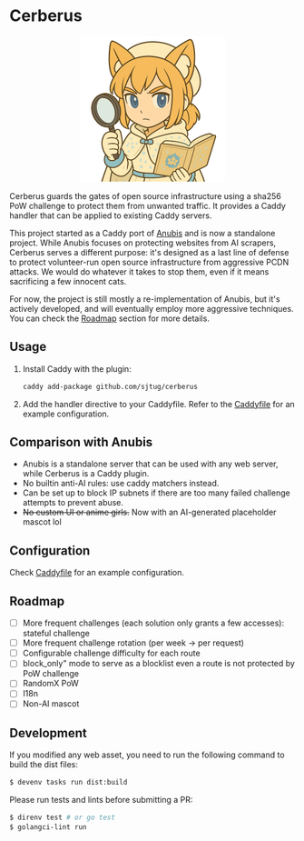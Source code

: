 # Cerberus

<center>
   <img width=256 src="./web/img/mascot-puzzle.png" alt="A smiling chibi dark-skinned anthro jackal with brown hair and tall ears looking victorious with a thumbs-up" />
</center>

Cerberus guards the gates of open source infrastructure using a sha256 PoW challenge to protect them from unwanted traffic. It provides a Caddy handler that can be applied to existing Caddy servers.

This project started as a Caddy port of [Anubis](https://github.com/TecharoHQ/anubis/) and is now a standalone project. While Anubis focuses on protecting websites from AI scrapers, Cerberus serves a different purpose: it's designed as a last line of defense to protect volunteer-run open source infrastructure from aggressive PCDN attacks. We would do whatever it takes to stop them, even if it means sacrificing a few innocent cats.

For now, the project is still mostly a re-implementation of Anubis, but it's actively developed, and will eventually employ more aggressive techniques. You can check the [Roadmap](#roadmap) section for more details.

## Usage

1. Install Caddy with the plugin:
   ```bash
   caddy add-package github.com/sjtug/cerberus
   ```
2. Add the handler directive to your Caddyfile. Refer to the [Caddyfile](Caddyfile) for an example configuration.

## Comparison with Anubis

- Anubis is a standalone server that can be used with any web server, while Cerberus is a Caddy plugin.
- No builtin anti-AI rules: use caddy matchers instead.
- Can be set up to block IP subnets if there are too many failed challenge attempts to prevent abuse.
- ~~No custom UI or anime girls.~~ Now with an AI-generated placeholder mascot lol

## Configuration

Check [Caddyfile](Caddyfile) for an example configuration.

## Roadmap

- [ ] More frequent challenges (each solution only grants a few accesses): stateful challenge
- [ ] More frequent challenge rotation (per week -> per request)
- [ ] Configurable challenge difficulty for each route
- [ ] block_only" mode to serve as a blocklist even a route is not protected by PoW challenge
- [ ] RandomX PoW
- [ ] I18n
- [ ] Non-AI mascot

## Development

If you modified any web asset, you need to run the following command to build the dist files:
```bash
$ devenv tasks run dist:build
```

Please run tests and lints before submitting a PR:
```bash
$ direnv test # or go test
$ golangci-lint run
```